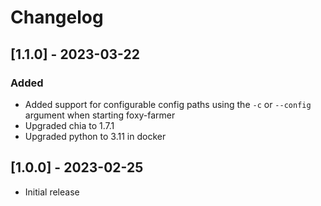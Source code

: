 # Changelog

## [1.1.0] - 2023-03-22

### Added

- Added support for configurable config paths using the `-c` or `--config` argument when starting foxy-farmer
- Upgraded chia to 1.7.1
- Upgraded python to 3.11 in docker

## [1.0.0] - 2023-02-25

- Initial release

